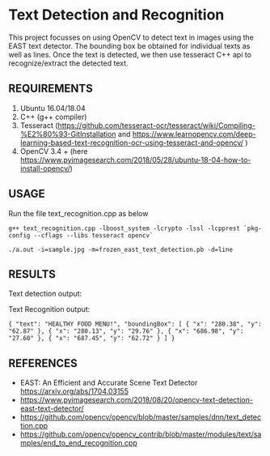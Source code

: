 # Text Detection and Recognition 

This project focusses on using OpenCV to detect text in images using the EAST text detector. The bounding box be obtained for individual texts as well as lines. Once the text is detected, we then use tesseract C++ api to recognize/extract the detected text. 


## REQUIREMENTS
1. Ubuntu 16.04/18.04
2. C++ (g++ compiler) 
3. Tesseract (https://github.com/tesseract-ocr/tesseract/wiki/Compiling-%E2%80%93-GitInstallation and https://www.learnopencv.com/deep-learning-based-text-recognition-ocr-using-tesseract-and-opencv/ )
4. OpenCV 3.4 + (here https://www.pyimagesearch.com/2018/05/28/ubuntu-18-04-how-to-install-opencv/)


## USAGE
Run the file text_recognition.cpp as below

```g++ text_recognition.cpp -lboost_system -lcrypto -lssl -lcpprest `pkg-config --cflags --libs tesseract opencv` ```

``` ./a.out -i=sample.jpg -m=frozen_east_text_detection.pb -d=line ```

## RESULTS
Text detection output:

Text Recognition output:

`{
    "text": "HEALTHY FOOD MENU!",
    "boundingBox": [
        {
            "x": "280.38",
            "y": "62.87"
        },
        {
            "x": "280.13",
            "y": "29.76"
        },
        {
            "x": "686.98",
            "y": "27.60"
        },
        {
            "x": "687.45",
            "y": "62.72"
        }
    ]
}`

## REFERENCES
- EAST: An Efficient and Accurate Scene Text Detector https://arxiv.org/abs/1704.03155
- https://www.pyimagesearch.com/2018/08/20/opencv-text-detection-east-text-detector/
- https://github.com/opencv/opencv/blob/master/samples/dnn/text_detection.cpp
- https://github.com/opencv/opencv_contrib/blob/master/modules/text/samples/end_to_end_recognition.cpp
